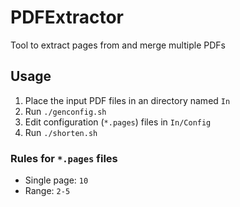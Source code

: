# PDFExtractor
Tool to extract pages from and merge multiple PDFs

## Usage

1. Place the input PDF files in an directory named `In`
1. Run `./genconfig.sh`
1. Edit configuration (`*.pages`) files in `In/Config`
1. Run `./shorten.sh`

### Rules for `*.pages` files

- Single page: `10`
- Range: `2-5`
